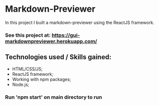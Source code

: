# Markdown-Previewer

In this project I built a markdown-previewer using the ReactJS framework.

### See this project at: https://gui-markdownpreviewer.herokuapp.com/

## Technologies used / Skills gained:
- HTML/CSS/JS;
- ReactJS framework;
- Working with npm packages;
- Node.js;

### Run 'npm start' on main directory to run
